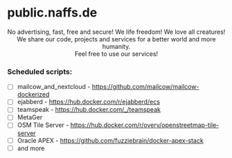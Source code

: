 # public.naffs.de
<p align="center"> No advertising, fast, free and secure! We life freedom! We love all creatures! </br> We share our code, projects and services for a better world and more humanity. </br> Feel free to use our services! </p>

### Scheduled scripts:
- [ ] mailcow_and_nextcloud - https://github.com/mailcow/mailcow-dockerized
- [ ] ejabberd - https://hub.docker.com/r/ejabberd/ecs
- [ ] teamspeak - https://hub.docker.com/_/teamspeak
- [ ] MetaGer
- [ ] OSM Tile Server - https://hub.docker.com/r/overv/openstreetmap-tile-server
- [ ] Oracle APEX - https://github.com/fuzziebrain/docker-apex-stack
- [ ] and more
